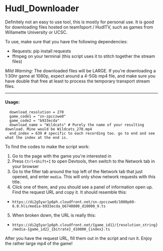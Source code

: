 # Hudl_Downloader


Definitely not an easy to use tool, this is mostly for personal use. 
It is good for downloading files hosted on team1sport / HudlTV, such as games from Willamette University or UCSC. 

To use, make sure that you have the following dependencies:
- Requests: pip install requests
- ffmpeg on your terminal (this script uses it to stitch together the stream files)

*Mild Warning:* The downloaded files will be LARGE. If you're downloading a 1:30hr game at 1080p, expect around a 4-5Gb mp4 file, and make sure you have double that free at least to process the temporary transport stream files. 

---

#### Usage:

```
  download_resolution = 270 
  game_code1 = "sn-zpcczwe0"
  game_code2 = "b933ecda"
  download_name = "Wildcats" # Purely the name of your resulting download. Mine would be Wildcats_270.mp4
  end_index = 639 # specific to each recording too. go to end and see what the index at the end is.
```

To find the codes to make the script work:
1) Go to the page with the game you're interested in
2) Press `Ctrl+Shift+I` to open Devtools, then switch to the Network tab in your browser
3) Go to the filter tab around the top left of the Network tab that just opened, and enter `media`. This will only show network requests with this title. 
4) Click one of them, and you should see a panel of information open up. Find the request URL and copy it. It should resemble this:
  - `https://di2g5yar1p6ph.cloudfront.net/sn-zpcczwe0/1080p60-6.0.hls/media-b933ecda_b6740800_d10000_9.ts`
5) When broken down, the URL is really this:
  - `https://di2g5yar1p6ph.cloudfront.net/{game_id1}/{resolution_string}/media-{game_id2}_{bitrate}_d10000_{index}.ts`

After you have the request URL, fill them out in the script and run it. Enjoy the rather large mp4 of the game! 
